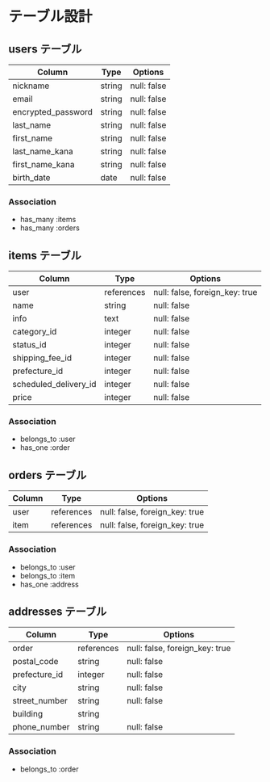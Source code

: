 # テーブル設計

## users テーブル

| Column                  | Type   | Options     |
| ----------------------- | ------ | ------------|
| nickname                | string | null: false |
| email                   | string | null: false | 
| encrypted_password      | string | null: false |
| last_name               | string | null: false |
| first_name              | string | null: false |
| last_name_kana          | string | null: false |
| first_name_kana         | string | null: false |
| birth_date              | date   | null: false |

### Association

- has_many :items
- has_many :orders

## items テーブル

| Column                  | Type       | Options                        |
| ----------------------- | -----------| ------------------------------ |
| user                    | references | null: false, foreign_key: true |
| name                    | string     | null: false                    |
| info                    | text       | null: false                    |
| category_id             | integer    | null: false                    |
| status_id               | integer    | null: false                    |
| shipping_fee_id         | integer    | null: false                    |
| prefecture_id           | integer    | null: false                    |
| scheduled_delivery_id   | integer    | null: false                    |
| price                   | integer    | null: false                    |

### Association

- belongs_to :user
- has_one :order

## orders テーブル

| Column                  | Type       | Options                        |
| ----------------------- | -----------| ------------------------------ |
| user                    | references | null: false, foreign_key: true |
| item                    | references | null: false, foreign_key: true |

### Association

- belongs_to :user
- belongs_to :item
- has_one    :address


## addresses テーブル

| Column                  | Type       | Options                        |
| ----------------------- | -----------| ------------------------------ |
| order                   | references | null: false, foreign_key: true |
| postal_code             | string     | null: false                    |
| prefecture_id           | integer    | null: false                    |
| city                    | string     | null: false                    |
| street_number           | string     | null: false                    |
| building                | string     |                                |
| phone_number            | string     | null: false                    |

### Association

- belongs_to :order